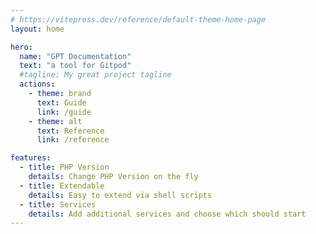 ```yaml
---
# https://vitepress.dev/reference/default-theme-home-page
layout: home

hero:
  name: "GPT Documentation"
  text: "a tool for Gitpod"
  #tagline: My great project tagline
  actions:
    - theme: brand
      text: Guide
      link: /guide
    - theme: alt
      text: Reference
      link: /reference

features:
  - title: PHP Version
    details: Change PHP Version on the fly
  - title: Extendable
    details: Easy to extend via shell scripts
  - title: Services
    details: Add additional services and choose which should start
---
```


